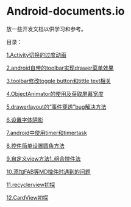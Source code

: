 # Android-documents.io
放一些开发文档以供学习和参考。

目录：

<a href="https://github.com/Yasic/Android-documents.io/blob/master/Activity%E5%88%87%E6%8D%A2%E7%9A%84%E8%BF%87%E5%BA%A6%E5%8A%A8%E7%94%BB">1.Activity切换的过度动画</a></p>
<a href="https://github.com/Yasic/Android-documents.io/blob/master/android%E8%87%AA%E5%B8%A6%E7%9A%84toolbar%E5%AE%9E%E7%8E%B0drawer%E8%8F%9C%E5%8D%95%E6%95%88%E6%9E%9C">2.android自带的toolbar实现drawer菜单效果</a></p>
<a href="https://github.com/Yasic/Android-documents.io/blob/master/toolbar%E4%BF%AE%E6%94%B9toggle%20button%E5%92%8Ctittle%20text%E7%9B%B8%E5%85%B3">3.toolbar修改toggle button和tittle text相关</a></p>
<a href="https://github.com/Yasic/Android-documents.io/blob/master/ObjectAnimator%E7%9A%84%E4%BD%BF%E7%94%A8%E5%8F%8A%E8%8E%B7%E5%8F%96%E5%B1%8F%E5%B9%95%E5%AE%BD%E5%BA%A6">4.ObjectAnimator的使用及获取屏幕宽度</a></p>
<a href="https://github.com/Yasic/Android-documents.io/blob/master/drawerlayout%E7%9A%84%E2%80%9C%E4%BA%8B%E4%BB%B6%E7%A9%BF%E9%80%8F%E2%80%9Dbug%E8%A7%A3%E5%86%B3%E6%96%B9%E6%B3%95">5.drawerlayout的“事件穿透”bug解决方法</a></p>
<a href="https://github.com/Yasic/Android-documents.io/blob/master/%E8%AE%BE%E7%BD%AE%E5%AD%97%E4%BD%93%E9%98%B4%E5%BD%B1">6.设置字体阴影</a></p>
<a href="https://github.com/Yasic/Android-documents.io/blob/master/android%E4%B8%AD%E4%BD%BF%E7%94%A8timer%E5%92%8Ctimertask">7.android中使用timer和timertask</a></p>
<a href="https://github.com/Yasic/Android-documents.io/blob/master/%E6%8E%A7%E4%BB%B6%E7%AE%80%E5%8D%95%E8%AE%BE%E7%BD%AE%E5%9C%86%E8%A7%92%E6%96%B9%E6%B3%95">8.控件简单设置圆角方法</a></p>
<a href="https://github.com/Yasic/Android-documents.io/blob/master/%E8%87%AA%E5%AE%9A%E4%B9%89view%E6%96%B9%E6%B3%951_%E7%BB%84%E5%90%88%E6%8E%A7%E4%BB%B6%E6%B3%95">9.自定义view方法1_组合控件法</a></p>
<a href="https://github.com/Yasic/Android-documents.io/blob/master/%E6%B7%BB%E5%8A%A0FAB%E7%AD%89MD%E6%8E%A7%E4%BB%B6%E6%97%B6%E9%81%87%E5%88%B0%E7%9A%84%E9%97%AE%E9%A2%98">10.添加FAB等MD控件时遇到的问题</a></p>
<a href="https://github.com/Yasic/Android-documents.io/blob/master/recyclerview%E5%88%9D%E6%8E%A2">11.recyclerview初探</a></p>
<a href="https://github.com/Yasic/Android-documents.io/blob/master/CardView%E5%88%9D%E6%8E%A2">12.CardView初探</a></p>

